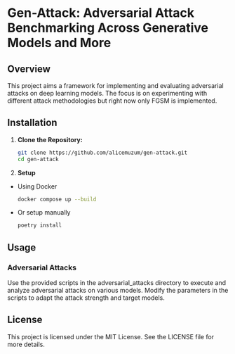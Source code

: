 # **Gen-Attack: Adversarial Attack Benchmarking Across Generative Models and More**

## **Overview**

This project aims a framework for implementing and evaluating adversarial attacks on deep learning models. The focus is on experimenting with different attack methodologies but right now only FGSM is implemented.

## **Installation**

1. **Clone the Repository:**

   ```bash
   git clone https://github.com/alicemuzum/gen-attack.git
   cd gen-attack

2. **Setup**

- Using Docker
  ```bash
  docker compose up --build

- Or setup manually
    ```bash
    poetry install

## **Usage**

### **Adversarial Attacks**
Use the provided scripts in the adversarial_attacks directory to execute and analyze adversarial attacks on various models. Modify the parameters in the scripts to adapt the attack strength and target models.

## **License**
This project is licensed under the MIT License. See the LICENSE file for more details.


